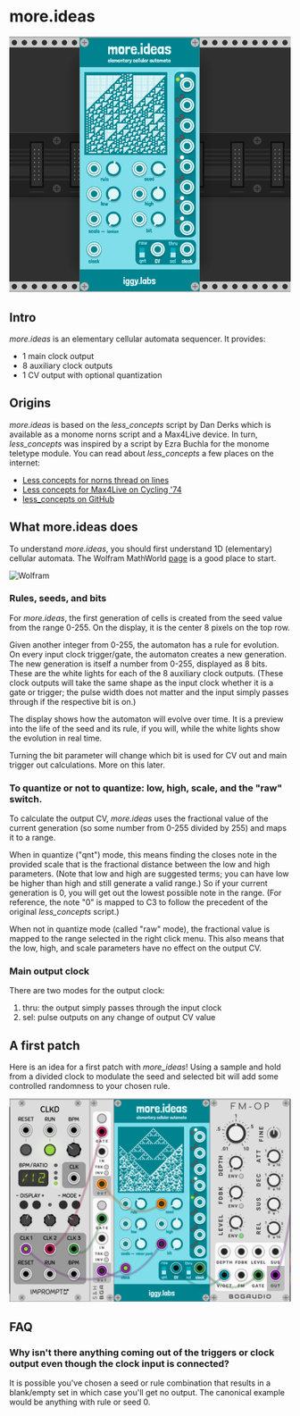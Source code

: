 # more.ideas

![screenshot](../img/more_ideas_1.png)

## Intro
*more.ideas* is an elementary cellular automata sequencer. It provides:
* 1 main clock output
* 8 auxiliary clock outputs
* 1 CV output with optional quantization

## Origins
*more.ideas* is based on the *less_concepts* script by Dan Derks which is available as a monome norns script and a Max4Live device. In turn, *less_concepts* was inspired by a script by Ezra Buchla for the monome teletype module. You can read about *less_concepts* a few places on the internet:
* [Less concepts for norns thread on lines](https://llllllll.co/t/less-concepts/21109)
* [Less concepts for Max4Live on Cycling '74](https://cycling74.com/tutorials/algorithms-less-concepts-max-for-live-device-cellular-automata)
* [less_concepts on GitHub](https://github.com/dndrks/less_concepts)

## What more.ideas does

To understand *more.ideas*, you should first understand 1D (elementary) cellular automata. The Wolfram MathWorld [page](https://mathworld.wolfram.com/images/eps-gif/ElementaryCA_850.gif) is a good place to start.

![Wolfram](https://mathworld.wolfram.com/images/eps-gif/ElementaryCARules_900.gif)

### Rules, seeds, and bits

For *more.ideas*, the first generation of cells is created from the seed value from the range 0-255. On the display, it is the center 8 pixels on the top row.

Given another integer from 0-255, the automaton has a rule for evolution. On every input clock trigger/gate, the automaton creates a new generation. The new generation is itself a number from 0-255, displayed as 8 bits. These are the white lights for each of the 8 auxiliary clock outputs. (These clock outputs will take the same shape as the input clock whether it is a gate or trigger; the pulse width does not matter and the input simply passes through if the respective bit is on.)

The display shows how the automaton will evolve over time. It is a preview into the life of the seed and its rule, if you will, while the white lights show the evolution in real time.

Turning the bit parameter will change which bit is used for CV out and main trigger out calculations. More on this later.

### To quantize or not to quantize: low, high, scale, and the "raw" switch.

To calculate the output CV, *more.ideas* uses the fractional value of the current generation (so some number from 0-255 divided by 255) and maps it to a range.

When in quantize ("qnt") mode, this means finding the closes note in the provided scale that is the fractional distance between the low and high parameters. (Note that low and high are suggested terms; you can have low be higher than high and still generate a valid range.) So if your current generation is 0, you will get out the lowest possible note in the range. (For reference, the note "0" is mapped to C3 to follow the precedent of the original *less_concepts* script.)

When not in quantize mode (called "raw" mode), the fractional value is mapped to the range selected in the right click menu. This also means that the low, high, and scale parameters have no effect on the output CV.

### Main output clock

There are two modes for the output clock:
1. thru: the output simply passes through the input clock
2. sel: pulse outputs on any change of output CV value


## A first patch

Here is an idea for a first patch with *more_ideas*! Using a sample and hold from a divided clock to modulate the seed and selected bit will add some controlled randomness to your chosen rule.

![patch](../img/more_ideas_2.png)


## FAQ

### Why isn't there anything coming out of the triggers or clock output even though the clock input is connected? 

It is possible you've chosen a seed or rule combination that results in a blank/empty set in which case you'll get no output. The canonical example would be anything with rule or seed 0. 
